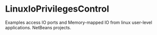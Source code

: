 # LinuxIoPrivilegesControl

Examples access IO ports and Memory-mapped IO from linux user-level applications.
NetBeans projects.

